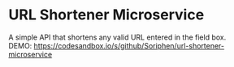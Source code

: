 # URL Shortener Microservice

A simple API that shortens any valid URL entered in the field box.\
DEMO: https://codesandbox.io/s/github/Soriphen/url-shortener-microservice
